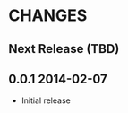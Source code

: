 CHANGES
=======

Next Release (TBD)
------------------

0.0.1 2014-02-07
----------------

- Initial release


